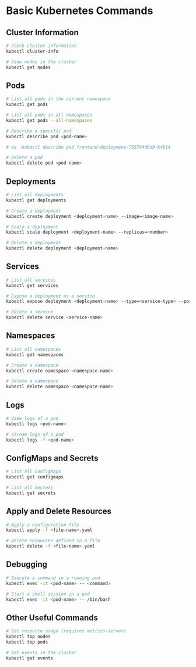 # Basic Kubernetes Commands

## Cluster Information
```bash
# Check cluster information
kubectl cluster-info

# View nodes in the cluster
kubectl get nodes
```

## Pods
```bash
# List all pods in the current namespace
kubectl get pods

# List all pods in all namespaces
kubectl get pods --all-namespaces

# Describe a specific pod
kubectl describe pod <pod-name>

# ex -kubectl describe pod frontend-deployment-755744d6d9-k4bt4

# Delete a pod
kubectl delete pod <pod-name>
```

## Deployments
```bash
# List all deployments
kubectl get deployments

# Create a deployment
kubectl create deployment <deployment-name> --image=<image-name>

# Scale a deployment
kubectl scale deployment <deployment-name> --replicas=<number>

# Delete a deployment
kubectl delete deployment <deployment-name>
```

## Services
```bash
# List all services
kubectl get services

# Expose a deployment as a service
kubectl expose deployment <deployment-name> --type=<service-type> --port=<port>

# Delete a service
kubectl delete service <service-name>
```

## Namespaces
```bash
# List all namespaces
kubectl get namespaces

# Create a namespace
kubectl create namespace <namespace-name>

# Delete a namespace
kubectl delete namespace <namespace-name>
```

## Logs
```bash
# View logs of a pod
kubectl logs <pod-name>

# Stream logs of a pod
kubectl logs -f <pod-name>
```

## ConfigMaps and Secrets
```bash
# List all ConfigMaps
kubectl get configmaps

# List all Secrets
kubectl get secrets
```

## Apply and Delete Resources
```bash
# Apply a configuration file
kubectl apply -f <file-name>.yaml

# Delete resources defined in a file
kubectl delete -f <file-name>.yaml
```

## Debugging
```bash
# Execute a command in a running pod
kubectl exec -it <pod-name> -- <command>

# Start a shell session in a pod
kubectl exec -it <pod-name> -- /bin/bash
```

## Other Useful Commands
```bash
# Get resource usage (requires metrics-server)
kubectl top nodes
kubectl top pods

# Get events in the cluster
kubectl get events
```
